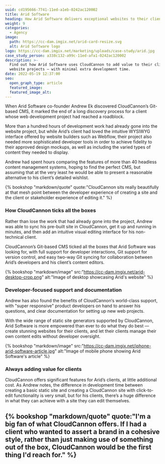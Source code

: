 ```yaml
---
uuid: cd195666-7741-11ed-a1eb-0242ac120002
title: Arid Software
heading: How Arid Software delivers exceptional websites to their clients
weight: 9
categories:
  - Agency
image:
  path: https://cc-dam.imgix.net/arid-card-resize.svg
  alt: Arid Software logo
logo: https://cc-dam.imgix.net/marketing/uploads/case-study/arid.jpg
case_study_person: a338c132-a99c-11ed-afa1-0242ac120002
description: >-
  Find out how Arid Software uses CloudCannon to add value to their clients'
  website projects — with minimal extra development time.
date: 2022-05-19 12:37:00
seo:
  open_graph_type: article
  featured_image:
  featured_image_alt:
---
```

When Arid Software co-founder Andrew Ek discovered CloudCannon’s Git-based
CMS, it marked the end of a long discovery process for a client whose web
development project had reached a roadblock.

More than a hundred hours of development work had already gone into the
website project, but while Arid’s client had loved the intuitive WYSIWYG
interface offered by website builders such as Webflow, their project also
needed more sophisticated developer tools in order to achieve fidelity to
their approved design mockups, as well as including the varied types of
content they needed to display.

Andrew had spent hours comparing the features of more than 40 headless
content management systems, hoping to find the perfect CMS, but assuming
that at the very least he would be able to present a reasonable
alternative to his client’s detailed wishlist.

{% bookshop "markdown/quote" quote:"CloudCannon sits really beautifully at that mesh point between the developer experience of creating a site and the client or stakeholder experience of editing it." %}

### How CloudCannon ticks all the boxes

Rather than lose the work that had already gone into the project, Andrew
was able to sync his pre-built site in CloudCannon, get it up and running
in minutes, and then add an intuitive visual editing interface for his
non-technical client.

CloudCannon’s Git-based CMS ticked all the boxes that Arid Software was
looking for, with full support for developer interactions, Git support for
version control, and easy two-way Git syncing for collaboration between
Arid’s developers and his client’s content editors.

{% bookshop "markdown/image" src:"https://cc-dam.imgix.net/arid-desktop-crop.png" alt:"Image of desktop showcasing Arid's website" %}

### Developer-focused support and documentation

Andrew has also found the benefits of CloudCannon‘s world-class support,
with "super responsive" product developers on hand to answer his
questions, and clear documentation for setting up new web projects.&nbsp;

With the wide range of static site generators supported by CloudCannon,
Arid Software is more empowered than ever to do what they do best — create
stunning websites for their clients, and let their clients manage their
own content edits without developer oversight.

{% bookshop "markdown/image" src:"https://cc-dam.imgix.net/iphone-arid-software-article.jpg" alt:"Image of mobile phone showing Arid Software's article" %}

### Always adding value for clients

CloudCannon offers significant features for Arid’s clients, at little
additional cost. As Andrew notes, the difference in development time
between creating a basic static site and creating a CloudCannon site with
click-to-edit functionality is very small, but for his clients, there’s a
huge difference in what they can achieve with a site they can edit
themselves.

{% bookshop "markdown/quote" quote:"I'm a big fan of what CloudCannon offers. If I had a client who wanted to assert a brand in a cohesive style, rather than just making use of something out of the box, CloudCannon would be the first thing I'd reach for." %}
---

